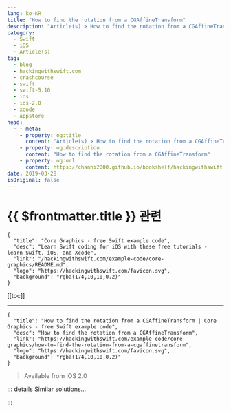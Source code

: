 ```yaml
---
lang: ko-KR
title: "How to find the rotation from a CGAffineTransform"
description: "Article(s) > How to find the rotation from a CGAffineTransform"
category:
  - Swift
  - iOS
  - Article(s)
tag: 
  - blog
  - hackingwithswift.com
  - crashcourse
  - swift
  - swift-5.10
  - ios
  - ios-2.0
  - xcode
  - appstore
head:
  - - meta:
    - property: og:title
      content: "Article(s) > How to find the rotation from a CGAffineTransform"
    - property: og:description
      content: "How to find the rotation from a CGAffineTransform"
    - property: og:url
      content: https://chanhi2000.github.io/bookshelf/hackingwithswift.com/example-code/core-graphics/how-to-find-the-rotation-from-a-cgaffinetransform.html
date: 2019-03-28
isOriginal: false
---
```


# {{ $frontmatter.title }} 관련

```component VPCard
{
  "title": "Core Graphics - free Swift example code",
  "desc": "Learn Swift coding for iOS with these free tutorials - learn Swift, iOS, and Xcode",
  "link": "/hackingwithswift.com/example-code/core-graphics/README.md",
  "logo": "https://hackingwithswift.com/favicon.svg",
  "background": "rgba(174,10,10,0.2)"
}
```

[[toc]]

---

```component VPCard
{
  "title": "How to find the rotation from a CGAffineTransform | Core Graphics - free Swift example code",
  "desc": "How to find the rotation from a CGAffineTransform",
  "link": "https://hackingwithswift.com/example-code/core-graphics/how-to-find-the-rotation-from-a-cgaffinetransform",
  "logo": "https://hackingwithswift.com/favicon.svg",
  "background": "rgba(174,10,10,0.2)"
}
```

> Available from iOS 2.0

<!-- TODO: 작성 -->

<!-- 
A `CGAffineTransform` value combines scale, translation and rotation all at once, but if you just want to know its rotation value is then use this code:

```swift
func rotation(from transform: CGAffineTransform) -> Double {
    return atan2(Double(transform.b), Double(transform.a))
}
```

-->

::: details Similar solutions…

<!--
/quick-start/swiftui/how-to-detect-device-rotation">How to detect device rotation 
/example-code/core-graphics/how-to-find-the-translation-from-a-cgaffinetransform">How to find the translation from a CGAffineTransform 
/example-code/core-graphics/how-to-find-the-scale-from-a-cgaffinetransform">How to find the scale from a CGAffineTransform 
/example-code/uikit/how-to-scale-stretch-move-and-rotate-uiviews-using-cgaffinetransform">How to scale, stretch, move, and rotate UIViews using CGAffineTransform 
/example-code/uikit/how-to-find-a-uiview-subview-using-viewwithtag">How to find a UIView subview using viewWithTag()</a>
-->

:::

